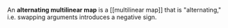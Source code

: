 An **alternating multilinear map** is a [[multilinear map]] that is "alternating," i.e. swapping arguments introduces a negative sign.